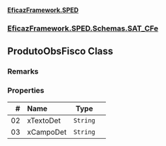 #### [EficazFramework.SPED](EficazFrameworkSPED.md 'EficazFramework SPED')
### [EficazFramework.SPED.Schemas.SAT_CFe](EficazFramework.SPED.Schemas.SAT_CFe.md 'EficazFramework.SPED.Schemas.SAT_CFe')

## ProdutoObsFisco Class

### Remarks
### Properties

| # | Name | Type | |
| ---: | :--- | :---: | :--- |
| 02 | xTextoDet | `String` |  |
| 03 | xCampoDet | `String` |  |
